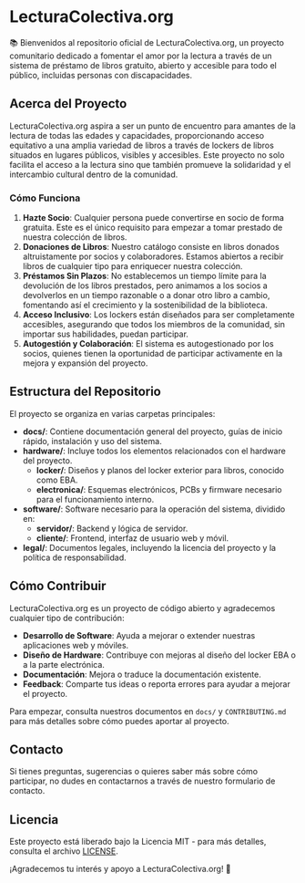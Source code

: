 # LecturaColectiva.org

📚 Bienvenidos al repositorio oficial de LecturaColectiva.org, un proyecto comunitario dedicado a fomentar el amor por la lectura a través de un sistema de préstamo de libros gratuito, abierto y accesible para todo el público, incluidas personas con discapacidades.

## Acerca del Proyecto

LecturaColectiva.org aspira a ser un punto de encuentro para amantes de la lectura de todas las edades y capacidades, proporcionando acceso equitativo a una amplia variedad de libros a través de lockers de libros situados en lugares públicos, visibles y accesibles. Este proyecto no solo facilita el acceso a la lectura sino que también promueve la solidaridad y el intercambio cultural dentro de la comunidad.

### Cómo Funciona

1. **Hazte Socio**: Cualquier persona puede convertirse en socio de forma gratuita. Este es el único requisito para empezar a tomar prestado de nuestra colección de libros.
2. **Donaciones de Libros**: Nuestro catálogo consiste en libros donados altruistamente por socios y colaboradores. Estamos abiertos a recibir libros de cualquier tipo para enriquecer nuestra colección.
3. **Préstamos Sin Plazos**: No establecemos un tiempo límite para la devolución de los libros prestados, pero animamos a los socios a devolverlos en un tiempo razonable o a donar otro libro a cambio, fomentando así el crecimiento y la sostenibilidad de la biblioteca.
4. **Acceso Inclusivo**: Los lockers están diseñados para ser completamente accesibles, asegurando que todos los miembros de la comunidad, sin importar sus habilidades, puedan participar.
5. **Autogestión y Colaboración**: El sistema es autogestionado por los socios, quienes tienen la oportunidad de participar activamente en la mejora y expansión del proyecto.

## Estructura del Repositorio

El proyecto se organiza en varias carpetas principales:

- **docs/**: Contiene documentación general del proyecto, guías de inicio rápido, instalación y uso del sistema.
- **hardware/**: Incluye todos los elementos relacionados con el hardware del proyecto.
    - **locker/**: Diseños y planos del locker exterior para libros, conocido como EBA.
    - **electronica/**: Esquemas electrónicos, PCBs y firmware necesario para el funcionamiento interno.
- **software/**: Software necesario para la operación del sistema, dividido en:
    - **servidor/**: Backend y lógica de servidor.
    - **cliente/**: Frontend, interfaz de usuario web y móvil.
- **legal/**: Documentos legales, incluyendo la licencia del proyecto y la política de responsabilidad.

## Cómo Contribuir

LecturaColectiva.org es un proyecto de código abierto y agradecemos cualquier tipo de contribución:
- **Desarrollo de Software**: Ayuda a mejorar o extender nuestras aplicaciones web y móviles.
- **Diseño de Hardware**: Contribuye con mejoras al diseño del locker EBA o a la parte electrónica.
- **Documentación**: Mejora o traduce la documentación existente.
- **Feedback**: Comparte tus ideas o reporta errores para ayudar a mejorar el proyecto.

Para empezar, consulta nuestros documentos en `docs/` y `CONTRIBUTING.md` para más detalles sobre cómo puedes aportar al proyecto.

## Contacto

Si tienes preguntas, sugerencias o quieres saber más sobre cómo participar, no dudes en contactarnos a través de nuestro formulario de contacto.

## Licencia

Este proyecto está liberado bajo la Licencia MIT - para más detalles, consulta el archivo [LICENSE](legal/LICENSE).

¡Agradecemos tu interés y apoyo a LecturaColectiva.org! 🙌
